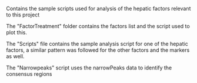 Contains the sample scripts used for analysis of the hepatic factors relevant to this project

The "FactorTreatment" folder contains the factors list and the script used to plot this.

The "Scripts" file contains the sample analysis script for one of the hepatic factors, a similar pattern was followed for the other factors and the markers as well.

The "Narrowpeaks" script uses the narrowPeaks data to identify the consensus regions
